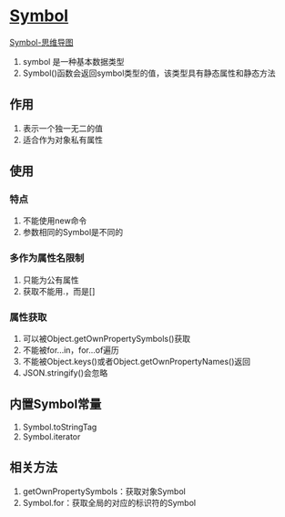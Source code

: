 # [Symbol](https://www.zhangxinxu.com/wordpress/2018/04/known-es6-symbol-function/)

[Symbol-思维导图](./mind/07-Symbol.html)

1. symbol 是一种基本数据类型
2. Symbol()函数会返回symbol类型的值，该类型具有静态属性和静态方法

## 作用

1. 表示一个独一无二的值
2. 适合作为对象私有属性

## 使用

### 特点

1. 不能使用new命令
2. 参数相同的Symbol是不同的

### 多作为属性名限制

1. 只能为公有属性
2. 获取不能用.，而是[]

### 属性获取

1. 可以被Object.getOwnPropertySymbols()获取
2. 不能被for...in，for...of遍历
3. 不能被Object.keys()或者Object.getOwnPropertyNames()返回
4. JSON.stringify()会忽略

## 内置Symbol常量

1. Symbol.toStringTag
2. Symbol.iterator

## 相关方法

1. getOwnPropertySymbols：获取对象Symbol
2. Symbol.for：获取全局的对应的标识符的Symbol
